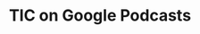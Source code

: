 ---
layout: redirect
title: TIC on Google Podcasts
permalink: /google-podcasts
redirect_page: https://www.google.com/podcasts?feed=aHR0cHM6Ly9hbmNob3IuZm0vcy9iNTczN2Q0L3BvZGNhc3QvcnNz
---